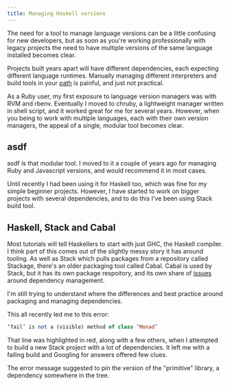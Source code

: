 ```yaml
---
title: Managing Haskell versions
---
```


The need for a tool to manage language versions can be a little confusing for
new developers, but as soon as you're working professionally with legacy
projects the need to have multiple versions of the same language installed
becomes clear.

Projects built years apart will have different dependencies, each
expecting different language runtimes. Manually managing different interpreters
and build tools in your [path](https://en.wikipedia.org/wiki/PATH_(variable))
is painful, and just not practical.

As a Ruby user, my first exposure to language version managers was with RVM and
rbenv. Eventually I moved to chruby, a lightweight manager written in shell
script, and it worked great for me for several years. However, when you being 
to work with multiple languages, each with their own version managers, the
appeal of a single, modular tool becomes clear.

## asdf

asdf is that modular tool. I moved to it a couple of years ago for managing Ruby
and Javascript versions, and would recommend it in most cases.

Until recently I had been using it for Haskell too, which was fine for my simple
beginner projects. However, I have started to work on bigger projects with
several dependencies, and to do this I've been using Stack build tool.

## Haskell, Stack and Cabal

Most tutorials will tell Haskellers to start with just GHC, the Haskell
compiler. I think part of this comes out of the slightly messy story it has
around tooling. As well as Stack which pulls packages from a repository called
Stackage, there's an older packaging tool called Cabal. Cabal is used by Stack,
but it has its own package respoitory, and its own share of
[issues](https://en.wikipedia.org/wiki/Cabal_(software)#Criticism) around
dependency management.

I'm still trying to understand where the differences and best practice around
packaging and managing dependencies.

This all recently led me to this error:

```haskell
‘fail’ is not a (visible) method of class ‘Monad’
```

That line was highlighted in red, along with a few others, when I attempted to
build a new Stack project with a lot of dependencies. It left me with a failing
build and Googling for answers offered few clues.

The error message suggested to pin the version of the "primitive" library, a
dependency somewhere in the tree.

